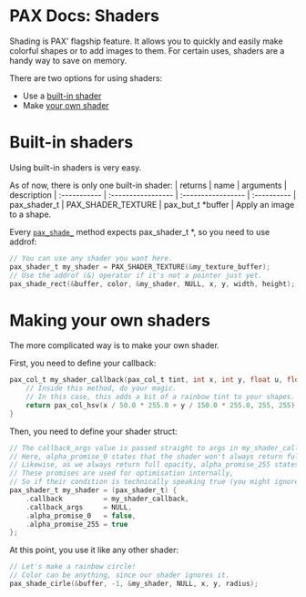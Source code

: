 # PAX Docs: Shaders

Shading is PAX' flagship feature.
It allows you to quickly and easily make colorful shapes or to add images to them.
For certain uses, shaders are a handy way to save on memory.

There are two options for using shaders:
- Use a [built-in shader](#built-in-shaders)
- Make [your own shader](#making-your-own-shaders)

# Built-in shaders

Using built-in shaders is very easy.

As of now, there is only one built-in shader:
| returns      | name               | arguments          | description
| :----------- | :----------------- | :----------------- | :----------
| pax_shader_t | PAX_SHADER_TEXTURE | pax_but_t \*buffer | Apply an image to a shape.

Every [`pax_shade_`](drawing.md#shaded-drawing) method expects pax_shader_t \*,
so you need to use addrof:
```c
// You can use any shader you want here.
pax_shader_t my_shader = PAX_SHADER_TEXTURE(&my_texture_buffer);
// Use the addrof (&) operator if it's not a pointer just yet.
pax_shade_rect(&buffer, color, &my_shader, NULL, x, y, width, height);
```

# Making your own shaders

The more complicated way is to make your own shader.

First, you need to define your callback:
```c
pax_col_t my_shader_callback(pax_col_t tint, int x, int y, float u, float v, void *args) {
    // Inside this method, do your magic.
    // In this case, this adds a bit of a rainbow tint to your shapes.
    return pax_col_hsv(x / 50.0 * 255.0 + y / 150.0 * 255.0, 255, 255);
}
```

Then, you need to define your shader struct:
```c
// The callback_args value is passed straight to args in my_shader_callback.
// Here, alpha_promise_0 states that the shader won't always return full transparency when the tint color's alpha is 0.
// Likewise, as we always return full opacity, alpha_promise_255 states that we do always return full opacity when the color's alpha is 255.
// These promises are used for optimisation internally,
// So if their condition is technically speaking true (you might ignore the tint like here), the promise is true.
pax_shader_t my_shader = (pax_shader_t) {
    .callback          = my_shader_callback,
    .callback_args     = NULL,
    .alpha_promise_0   = false,
    .alpha_promise_255 = true
};
```

At this point, you use it like any other shader:
```c
// Let's make a rainbow circle!
// Color can be anything, since our shader ignores it.
pax_shade_cirle(&buffer, -1, &my_shader, NULL, x, y, radius);
```

